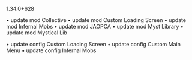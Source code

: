 1.34.0+628

• update mod Collective
• update mod Custom Loading Screen
• update mod Infernal Mobs
• update mod JAOPCA
• update mod Myst Library
• update mod Mystical Lib

• update config Custom Loading Screen
• update config Custom Main Menu
• update config Infernal Mobs
